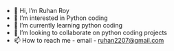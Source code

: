 - 👋 Hi, I’m Ruhan Roy
- 👀 I’m interested in Python coding
- 🌱 I’m currently learning python coding
- 💞️ I’m looking to collaborate on python coding projects
- 📫 How to reach me - email - ruhan2207@gmail.com

<!---
Ruhan-Roy/Ruhan-Roy is a ✨ special ✨ repository because its `README.md` (this file) appears on your GitHub profile.
You can click the Preview link to take a look at your changes.
--->
